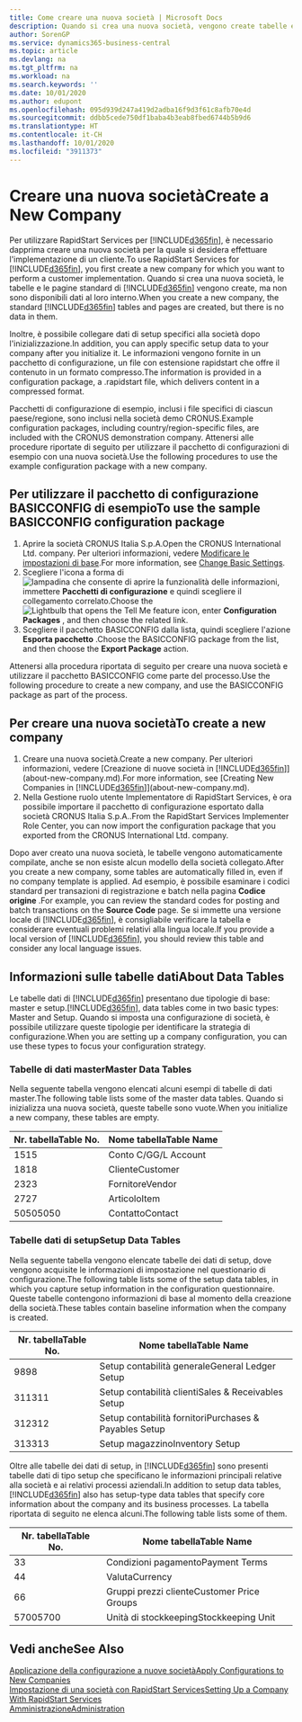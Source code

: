 ```yaml
---
title: Come creare una nuova società | Microsoft Docs
description: Quando si crea una nuova società, vengono create tabelle e pagine di RapidStart Services che non contengono dati.
author: SorenGP
ms.service: dynamics365-business-central
ms.topic: article
ms.devlang: na
ms.tgt_pltfrm: na
ms.workload: na
ms.search.keywords: ''
ms.date: 10/01/2020
ms.author: edupont
ms.openlocfilehash: 095d939d247a419d2adba16f9d3f61c8afb70e4d
ms.sourcegitcommit: ddbb5cede750df1baba4b3eab8fbed6744b5b9d6
ms.translationtype: HT
ms.contentlocale: it-CH
ms.lasthandoff: 10/01/2020
ms.locfileid: "3911373"
---
```

# <a name="create-a-new-company"></a><span data-ttu-id="ffeed-103">Creare una nuova società</span><span class="sxs-lookup"><span data-stu-id="ffeed-103">Create a New Company</span></span>
<span data-ttu-id="ffeed-104">Per utilizzare RapidStart Services per [!INCLUDE[d365fin](includes/d365fin_md.md)], è necessario dapprima creare una nuova società per la quale si desidera effettuare l'implementazione di un cliente.</span><span class="sxs-lookup"><span data-stu-id="ffeed-104">To use RapidStart Services for [!INCLUDE[d365fin](includes/d365fin_md.md)], you first create a new company for which you want to perform a customer implementation.</span></span> <span data-ttu-id="ffeed-105">Quando si crea una nuova società, le tabelle e le pagine standard di [!INCLUDE[d365fin](includes/d365fin_md.md)] vengono create, ma non sono disponibili dati al loro interno.</span><span class="sxs-lookup"><span data-stu-id="ffeed-105">When you create a new company, the standard [!INCLUDE[d365fin](includes/d365fin_md.md)] tables and pages are created, but there is no data in them.</span></span>

<span data-ttu-id="ffeed-106">Inoltre, è possibile collegare dati di setup specifici alla società dopo l'inizializzazione.</span><span class="sxs-lookup"><span data-stu-id="ffeed-106">In addition, you can apply specific setup data to your company after you initialize it.</span></span> <span data-ttu-id="ffeed-107">Le informazioni vengono fornite in un pacchetto di configurazione, un file con estensione rapidstart che offre il contenuto in un formato compresso.</span><span class="sxs-lookup"><span data-stu-id="ffeed-107">The information is provided in a configuration package, a .rapidstart file, which delivers content in a compressed format.</span></span>  

<span data-ttu-id="ffeed-108">Pacchetti di configurazione di esempio, inclusi i file specifici di ciascun paese/regione, sono inclusi nella società demo CRONUS.</span><span class="sxs-lookup"><span data-stu-id="ffeed-108">Example configuration packages, including country/region-specific files, are included with the CRONUS demonstration company.</span></span> <span data-ttu-id="ffeed-109">Attenersi alle procedure riportate di seguito per utilizzare il pacchetto di configurazioni di esempio con una nuova società.</span><span class="sxs-lookup"><span data-stu-id="ffeed-109">Use the following procedures to use the example configuration package with a new company.</span></span>  

## <a name="to-use-the-sample-basicconfig-configuration-package"></a><span data-ttu-id="ffeed-110">Per utilizzare il pacchetto di configurazione BASICCONFIG di esempio</span><span class="sxs-lookup"><span data-stu-id="ffeed-110">To use the sample BASICCONFIG configuration package</span></span>  
1. <span data-ttu-id="ffeed-111">Aprire la società CRONUS Italia S.p.A.</span><span class="sxs-lookup"><span data-stu-id="ffeed-111">Open the CRONUS International Ltd. company.</span></span> <span data-ttu-id="ffeed-112">Per ulteriori informazioni, vedere [Modificare le impostazioni di base](ui-change-basic-settings.md).</span><span class="sxs-lookup"><span data-stu-id="ffeed-112">For more information, see [Change Basic Settings](ui-change-basic-settings.md).</span></span>
2. <span data-ttu-id="ffeed-113">Scegliere l'icona a forma di ![lampadina che consente di aprire la funzionalità delle informazioni](media/ui-search/search_small.png "Informazioni sull'operazione che si desidera eseguire"), immettere **Pacchetti di configurazione** e quindi scegliere il collegamento correlato.</span><span class="sxs-lookup"><span data-stu-id="ffeed-113">Choose the ![Lightbulb that opens the Tell Me feature](media/ui-search/search_small.png "Tell me what you want to do") icon, enter **Configuration Packages** , and then choose the related link.</span></span>  
3. <span data-ttu-id="ffeed-114">Scegliere il pacchetto BASICCONFIG dalla lista, quindi scegliere l'azione **Esporta pacchetto** .</span><span class="sxs-lookup"><span data-stu-id="ffeed-114">Choose the BASICCONFIG package from the list, and then choose the **Export Package** action.</span></span>  

<span data-ttu-id="ffeed-115">Attenersi alla procedura riportata di seguito per creare una nuova società e utilizzare il pacchetto BASICCONFIG come parte del processo.</span><span class="sxs-lookup"><span data-stu-id="ffeed-115">Use the following procedure to create a new company, and use the BASICCONFIG package as part of the process.</span></span>  

## <a name="to-create-a-new-company"></a><span data-ttu-id="ffeed-116">Per creare una nuova società</span><span class="sxs-lookup"><span data-stu-id="ffeed-116">To create a new company</span></span>  
1. <span data-ttu-id="ffeed-117">Creare una nuova società.</span><span class="sxs-lookup"><span data-stu-id="ffeed-117">Create a new company.</span></span> <span data-ttu-id="ffeed-118">Per ulteriori informazioni, vedere [Creazione di nuove società in [!INCLUDE[d365fin](includes/d365fin_md.md)]](about-new-company.md).</span><span class="sxs-lookup"><span data-stu-id="ffeed-118">For more information, see [Creating New Companies in [!INCLUDE[d365fin](includes/d365fin_md.md)]](about-new-company.md).</span></span>
2. <span data-ttu-id="ffeed-119">Nella Gestione ruolo utente Implementatore di RapidStart Services, è ora possibile importare il pacchetto di configurazione esportato dalla società CRONUS Italia S.p.A..</span><span class="sxs-lookup"><span data-stu-id="ffeed-119">From the RapidStart Services Implementer Role Center, you can now import the configuration package that you exported from the CRONUS International Ltd. company.</span></span>

<span data-ttu-id="ffeed-120">Dopo aver creato una nuova società, le tabelle vengono automaticamente compilate, anche se non esiste alcun modello della società collegato.</span><span class="sxs-lookup"><span data-stu-id="ffeed-120">After you create a new company, some tables are automatically filled in, even if no company template is applied.</span></span> <span data-ttu-id="ffeed-121">Ad esempio, è possibile esaminare i codici standard per transazioni di registrazione e batch nella pagina **Codice origine** .</span><span class="sxs-lookup"><span data-stu-id="ffeed-121">For example, you can review the standard codes for posting and batch transactions on the **Source Code** page.</span></span> <span data-ttu-id="ffeed-122">Se si immette una versione locale di [!INCLUDE[d365fin](includes/d365fin_md.md)], è consigliabile verificare la tabella e considerare eventuali problemi relativi alla lingua locale.</span><span class="sxs-lookup"><span data-stu-id="ffeed-122">If you provide a local version of [!INCLUDE[d365fin](includes/d365fin_md.md)], you should review this table and consider any local language issues.</span></span>

## <a name="about-data-tables"></a><span data-ttu-id="ffeed-123">Informazioni sulle tabelle dati</span><span class="sxs-lookup"><span data-stu-id="ffeed-123">About Data Tables</span></span>
<span data-ttu-id="ffeed-124">Le tabelle dati di [!INCLUDE[d365fin](includes/d365fin_md.md)] presentano due tipologie di base: master e setup.</span><span class="sxs-lookup"><span data-stu-id="ffeed-124">[!INCLUDE[d365fin](includes/d365fin_md.md)], data tables come in two basic types: Master and Setup.</span></span> <span data-ttu-id="ffeed-125">Quando si imposta una configurazione di società, è possibile utilizzare queste tipologie per identificare la strategia di configurazione.</span><span class="sxs-lookup"><span data-stu-id="ffeed-125">When you are setting up a company configuration, you can use these types to focus your configuration strategy.</span></span>  

### <a name="master-data-tables"></a><span data-ttu-id="ffeed-126">Tabelle di dati master</span><span class="sxs-lookup"><span data-stu-id="ffeed-126">Master Data Tables</span></span>  
<span data-ttu-id="ffeed-127">Nella seguente tabella vengono elencati alcuni esempi di tabelle di dati master.</span><span class="sxs-lookup"><span data-stu-id="ffeed-127">The following table lists some of the master data tables.</span></span> <span data-ttu-id="ffeed-128">Quando si inizializza una nuova società, queste tabelle sono vuote.</span><span class="sxs-lookup"><span data-stu-id="ffeed-128">When you initialize a new company, these tables are empty.</span></span>  

|<span data-ttu-id="ffeed-129">Nr. tabella</span><span class="sxs-lookup"><span data-stu-id="ffeed-129">Table No.</span></span>|<span data-ttu-id="ffeed-130">Nome tabella</span><span class="sxs-lookup"><span data-stu-id="ffeed-130">Table Name</span></span>|  
|-------------------|--------------------|  
|<span data-ttu-id="ffeed-131">15</span><span class="sxs-lookup"><span data-stu-id="ffeed-131">15</span></span>|<span data-ttu-id="ffeed-132">Conto C/G</span><span class="sxs-lookup"><span data-stu-id="ffeed-132">G/L Account</span></span>|  
|<span data-ttu-id="ffeed-133">18</span><span class="sxs-lookup"><span data-stu-id="ffeed-133">18</span></span>|<span data-ttu-id="ffeed-134">Cliente</span><span class="sxs-lookup"><span data-stu-id="ffeed-134">Customer</span></span>|  
|<span data-ttu-id="ffeed-135">23</span><span class="sxs-lookup"><span data-stu-id="ffeed-135">23</span></span>|<span data-ttu-id="ffeed-136">Fornitore</span><span class="sxs-lookup"><span data-stu-id="ffeed-136">Vendor</span></span>|  
|<span data-ttu-id="ffeed-137">27</span><span class="sxs-lookup"><span data-stu-id="ffeed-137">27</span></span>|<span data-ttu-id="ffeed-138">Articolo</span><span class="sxs-lookup"><span data-stu-id="ffeed-138">Item</span></span>|  
|<span data-ttu-id="ffeed-139">5050</span><span class="sxs-lookup"><span data-stu-id="ffeed-139">5050</span></span>|<span data-ttu-id="ffeed-140">Contatto</span><span class="sxs-lookup"><span data-stu-id="ffeed-140">Contact</span></span>|  

### <a name="setup-data-tables"></a><span data-ttu-id="ffeed-141">Tabelle dati di setup</span><span class="sxs-lookup"><span data-stu-id="ffeed-141">Setup Data Tables</span></span>  
<span data-ttu-id="ffeed-142">Nella seguente tabella vengono elencate tabelle dei dati di setup, dove vengono acquisite le informazioni di impostazione nel questionario di configurazione.</span><span class="sxs-lookup"><span data-stu-id="ffeed-142">The following table lists some of the setup data tables, in which you capture setup information in the configuration questionnaire.</span></span> <span data-ttu-id="ffeed-143">Queste tabelle contengono informazioni di base al momento della creazione della società.</span><span class="sxs-lookup"><span data-stu-id="ffeed-143">These tables contain baseline information when the company is created.</span></span>  

|<span data-ttu-id="ffeed-144">Nr. tabella</span><span class="sxs-lookup"><span data-stu-id="ffeed-144">Table No.</span></span>|<span data-ttu-id="ffeed-145">Nome tabella</span><span class="sxs-lookup"><span data-stu-id="ffeed-145">Table Name</span></span>|  
|-------------------|--------------------|  
|<span data-ttu-id="ffeed-146">98</span><span class="sxs-lookup"><span data-stu-id="ffeed-146">98</span></span>|<span data-ttu-id="ffeed-147">Setup contabilità generale</span><span class="sxs-lookup"><span data-stu-id="ffeed-147">General Ledger Setup</span></span>|  
|<span data-ttu-id="ffeed-148">311</span><span class="sxs-lookup"><span data-stu-id="ffeed-148">311</span></span>|<span data-ttu-id="ffeed-149">Setup contabilità clienti</span><span class="sxs-lookup"><span data-stu-id="ffeed-149">Sales & Receivables Setup</span></span>|  
|<span data-ttu-id="ffeed-150">312</span><span class="sxs-lookup"><span data-stu-id="ffeed-150">312</span></span>|<span data-ttu-id="ffeed-151">Setup contabilità fornitori</span><span class="sxs-lookup"><span data-stu-id="ffeed-151">Purchases & Payables Setup</span></span>|  
|<span data-ttu-id="ffeed-152">313</span><span class="sxs-lookup"><span data-stu-id="ffeed-152">313</span></span>|<span data-ttu-id="ffeed-153">Setup magazzino</span><span class="sxs-lookup"><span data-stu-id="ffeed-153">Inventory Setup</span></span>|  

<span data-ttu-id="ffeed-154">Oltre alle tabelle dei dati di setup, in [!INCLUDE[d365fin](includes/d365fin_md.md)] sono presenti tabelle dati di tipo setup che specificano le informazioni principali relative alla società e ai relativi processi aziendali.</span><span class="sxs-lookup"><span data-stu-id="ffeed-154">In addition to setup data tables, [!INCLUDE[d365fin](includes/d365fin_md.md)] also has setup-type data tables that specify core information about the company and its business processes.</span></span> <span data-ttu-id="ffeed-155">La tabella riportata di seguito ne elenca alcuni.</span><span class="sxs-lookup"><span data-stu-id="ffeed-155">The following table lists some of them.</span></span>  

|<span data-ttu-id="ffeed-156">Nr. tabella</span><span class="sxs-lookup"><span data-stu-id="ffeed-156">Table No.</span></span>|<span data-ttu-id="ffeed-157">Nome tabella</span><span class="sxs-lookup"><span data-stu-id="ffeed-157">Table Name</span></span>|  
|-------------------|--------------------|  
|<span data-ttu-id="ffeed-158">3</span><span class="sxs-lookup"><span data-stu-id="ffeed-158">3</span></span>|<span data-ttu-id="ffeed-159">Condizioni pagamento</span><span class="sxs-lookup"><span data-stu-id="ffeed-159">Payment Terms</span></span>|  
|<span data-ttu-id="ffeed-160">4</span><span class="sxs-lookup"><span data-stu-id="ffeed-160">4</span></span>|<span data-ttu-id="ffeed-161">Valuta</span><span class="sxs-lookup"><span data-stu-id="ffeed-161">Currency</span></span>|  
|<span data-ttu-id="ffeed-162">6</span><span class="sxs-lookup"><span data-stu-id="ffeed-162">6</span></span>|<span data-ttu-id="ffeed-163">Gruppi prezzi cliente</span><span class="sxs-lookup"><span data-stu-id="ffeed-163">Customer Price Groups</span></span>|  
|<span data-ttu-id="ffeed-164">5700</span><span class="sxs-lookup"><span data-stu-id="ffeed-164">5700</span></span>|<span data-ttu-id="ffeed-165">Unità di stockkeeping</span><span class="sxs-lookup"><span data-stu-id="ffeed-165">Stockkeeping Unit</span></span>|

  

## <a name="see-also"></a><span data-ttu-id="ffeed-166">Vedi anche</span><span class="sxs-lookup"><span data-stu-id="ffeed-166">See Also</span></span>  
[<span data-ttu-id="ffeed-167">Applicazione della configurazione a nuove società</span><span class="sxs-lookup"><span data-stu-id="ffeed-167">Apply Configurations to New Companies</span></span>](admin-apply-configuration-to-new-companies.md)  
[<span data-ttu-id="ffeed-168">Impostazione di una società con RapidStart Services</span><span class="sxs-lookup"><span data-stu-id="ffeed-168">Setting Up a Company With RapidStart Services</span></span>](admin-set-up-a-company-with-rapidstart.md)  
[<span data-ttu-id="ffeed-169">Amministrazione</span><span class="sxs-lookup"><span data-stu-id="ffeed-169">Administration</span></span>](admin-setup-and-administration.md)

